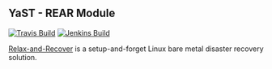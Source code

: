 ## YaST - REAR Module

[![Travis Build](https://travis-ci.org/yast/yast-rear.svg?branch=master)](https://travis-ci.org/yast/yast-rear)
[![Jenkins Build](http://img.shields.io/jenkins/s/https/ci.opensuse.org/yast-rear-master.svg)](https://ci.opensuse.org/view/Yast/job/yast-rear-master/)

[Relax-and-Recover](http://relax-and-recover.org/)
is a setup-and-forget Linux bare metal disaster recovery solution.
